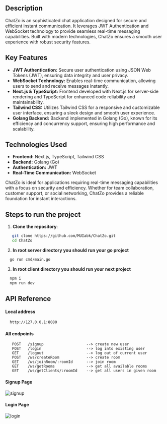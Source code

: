 ## Description

ChatZo is an sophisticated chat application designed for secure and efficient instant communication. It leverages JWT Authentication and WebSocket technology to provide seamless real-time messaging capabilities. Built with modern technologies, ChatZo ensures a smooth user experience with robust security features.

## Key Features

- **JWT Authentication:** Secure user authentication using JSON Web Tokens (JWT), ensuring data integrity and user privacy.
- **WebSocket Technology:** Enables real-time communication, allowing users to send and receive messages instantly.
- **Next.js & TypeScript:** Frontend developed with Next.js for server-side rendering and TypeScript for enhanced code reliability and maintainability.
- **Tailwind CSS:** Utilizes Tailwind CSS for a responsive and customizable user interface, ensuring a sleek design and smooth user experience.
- **Golang Backend:** Backend implemented in Golang (Go), known for its efficiency and concurrency support, ensuring high performance and scalability.

## Technologies Used

- **Frontend:** Next.js, TypeScript, Tailwind CSS
- **Backend:** Golang (Go)
- **Authentication:** JWT
- **Real-Time Communication:** WebSocket

ChatZo is ideal for applications requiring real-time messaging capabilities with a focus on security and efficiency. Whether for team collaboration, customer support, or social networking, ChatZo provides a reliable foundation for instant interactions.

## Steps to run the project

1. **Clone the repository**:
```bash
   git clone https://github.com/MUIabk/ChatZo.git
   cd ChatZo
```
2. **In root server directory you should run your go project**
```bash
  go run cmd/main.go
```
3. **In root client directory you should run your next project**
```bash
  npm i
  npm run dev
```

## API Reference

#### Local address
```bash
  http://127.0.0.1:8080
```
#### All endpoints

```http
   POST   /signup                   --> create new user
   POST   /login                    --> log into existing user
   GET    /logout                   --> log out of current user
   POST   /ws/createRoom            --> create room
   GET    /ws/joinRoom/:roomId      --> join room
   GET    /ws/getRooms              --> get all available rooms
   GET    /ws/getClients/:roomId    --> get all users in given room
```

#### Signup Page 
![signup](https://github.com/MUIabk/Competitive-Programming/assets/128874715/da16fa97-fb37-4c68-95aa-73a273dd0869)


#### Login Page 
![login](https://github.com/MUIabk/ChatZo/assets/128874715/23ac30ae-d874-4b9c-99ed-54045acf2537)
